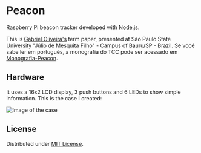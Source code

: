# Peacon

Raspberry Pi beacon tracker developed with [Node.js](https://github.com/nodejs/node).

This is [Gabriel Oliveira's](https://github.com/gabrielboliveira) term paper, presented at São Paulo State University "Júlio de Mesquita Filho" - Campus of Bauru/SP - Brazil. Se você sabe ler em português, a monografia do TCC pode ser acessado em [Monografia-Peacon](https://github.com/gabrielboliveira/Monografia-Peacon).

## Hardware

It uses a 16x2 LCD display, 3 push buttons and 6 LEDs to show simple information. This is the case I created:

![Image of the case](https://cloud.githubusercontent.com/assets/11093090/12798853/dc48c434-cab2-11e5-943c-23bf6f6e929e.jpg)

## License

Distributed under [MIT License](LICENSE.md).
